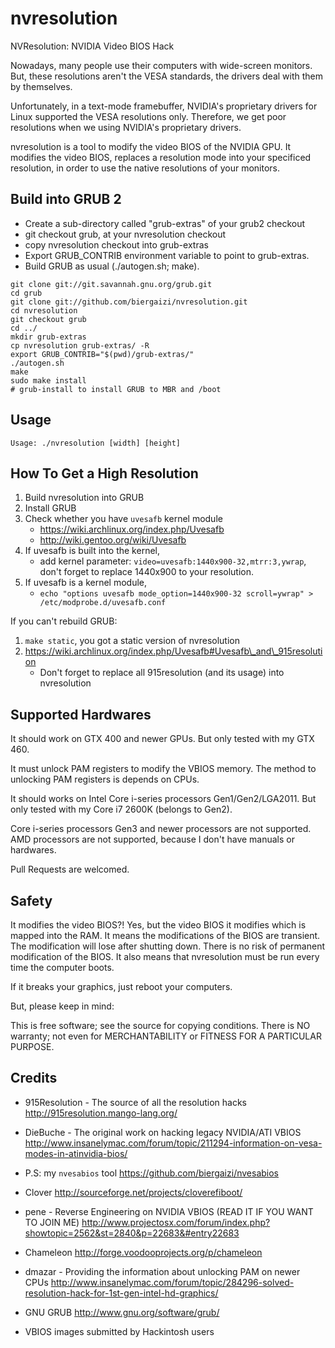 nvresolution
=========

NVResolution: NVIDIA Video BIOS Hack

Nowadays, many people use their computers with wide-screen monitors.
But, these resolutions aren't the VESA standards, the drivers deal with them by themselves.

Unfortunately, in a text-mode framebuffer, NVIDIA's proprietary drivers for Linux supported the VESA resolutions only. Therefore, we get poor resolutions when we using NVIDIA's proprietary drivers.

nvresolution is a tool to modify the video BIOS of the NVIDIA GPU.
It modifies the video BIOS, replaces a resolution mode into your specificed resolution, in order to use the native resolutions of your monitors.

Build into GRUB 2
-------------------

* Create a sub-directory called "grub-extras" of your grub2 checkout
* git checkout grub, at your nvresolution checkout
* copy nvresolution checkout into grub-extras
* Export GRUB\_CONTRIB environment variable to point to grub-extras.
* Build GRUB as usual (./autogen.sh; make).

```
git clone git://git.savannah.gnu.org/grub.git
cd grub
git clone git://github.com/biergaizi/nvresolution.git
cd nvresolution
git checkout grub
cd ../
mkdir grub-extras
cp nvresolution grub-extras/ -R
export GRUB_CONTRIB="$(pwd)/grub-extras/"
./autogen.sh
make
sudo make install
# grub-install to install GRUB to MBR and /boot
```

Usage
--------
    Usage: ./nvresolution [width] [height]

How To Get a High Resolution
--------------------------------

1. Build nvresolution into GRUB
2. Install GRUB
3. Check whether you have `uvesafb` kernel module
   * https://wiki.archlinux.org/index.php/Uvesafb
   * http://wiki.gentoo.org/wiki/Uvesafb
4. If uvesafb is built into the kernel,
    * add kernel parameter: `video=uvesafb:1440x900-32,mtrr:3,ywrap`, don't forget to replace 1440x900 to your resolution.
5. If uvesafb is a kernel module,
    * `echo "options uvesafb mode_option=1440x900-32 scroll=ywrap" > /etc/modprobe.d/uvesafb.conf`

If you can't rebuild GRUB:

1. `make static`, you got a static version of nvresolution
2. https://wiki.archlinux.org/index.php/Uvesafb#Uvesafb\_and\_915resolution
   * Don't forget to replace all 915resolution (and its usage) into nvresolution

Supported Hardwares
-------------------
It should work on GTX 400 and newer GPUs. But only tested with my
GTX 460.

It must unlock PAM registers to modify the VBIOS memory. The method to unlocking
PAM registers is depends on CPUs.

It should works on Intel Core i-series processors Gen1/Gen2/LGA2011. But only tested
with my Core i7 2600K (belongs to Gen2).

Core i-series processors Gen3 and newer processors are not supported.
AMD processors are not supported, because I don't have manuals or hardwares.

Pull Requests are welcomed.

Safety
---------
It modifies the video BIOS?! Yes, but the video BIOS it modifies which is mapped into the RAM. It means the modifications of the BIOS are transient. The modification will lose after shutting down.
There is no risk of permanent modification of the BIOS. It also means that nvresolution must be run every time the computer boots.

If it breaks your graphics, just reboot your computers.

But, please keep in mind:

This is free software; see the source for copying conditions.
There is NO warranty; not even for MERCHANTABILITY or FITNESS FOR A PARTICULAR PURPOSE.

Credits
---------
* 915Resolution - The source of all the resolution hacks
  http://915resolution.mango-lang.org/

* DieBuche - The original work on hacking legacy NVIDIA/ATI VBIOS
  http://www.insanelymac.com/forum/topic/211294-information-on-vesa-modes-in-atinvidia-bios/

* P.S: my `nvesabios` tool
  https://github.com/biergaizi/nvesabios

* Clover
  http://sourceforge.net/projects/cloverefiboot/

* pene - Reverse Engineering on NVIDIA VBIOS (READ IT IF YOU WANT TO JOIN ME)
  http://www.projectosx.com/forum/index.php?showtopic=2562&st=2840&p=22683&#entry22683

* Chameleon
  http://forge.voodooprojects.org/p/chameleon

* dmazar - Providing the information about unlocking PAM on newer CPUs
  http://www.insanelymac.com/forum/topic/284296-solved-resolution-hack-for-1st-gen-intel-hd-graphics/

* GNU GRUB
  http://www.gnu.org/software/grub/

* VBIOS images submitted by Hackintosh users

